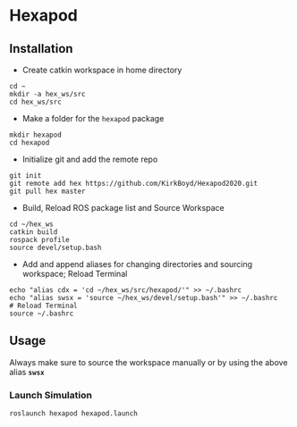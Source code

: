# Hexapod

## Installation
* Create catkin workspace in home directory 
```
cd ~
mkdir -a hex_ws/src
cd hex_ws/src
```
* Make a folder for the `hexapod` package
```
mkdir hexapod
cd hexapod
```
* Initialize git and add the remote repo 
```
git init
git remote add hex https://github.com/KirkBoyd/Hexapod2020.git
git pull hex master
```
* Build, Reload ROS package list and Source Workspace
```
cd ~/hex_ws
catkin build
rospack profile
source devel/setup.bash
```
* Add and append aliases for changing directories and sourcing workspace; Reload Terminal
```
echo "alias cdx = 'cd ~/hex_ws/src/hexapod/'" >> ~/.bashrc
echo "alias swsx = 'source ~/hex_ws/devel/setup.bash'" >> ~/.bashrc
# Reload Terminal
source ~/.bashrc 
```
## Usage
Always make sure to source the workspace manually or by using the above alias **`swsx`**

### Launch Simulation
```
roslaunch hexapod hexapod.launch
```
